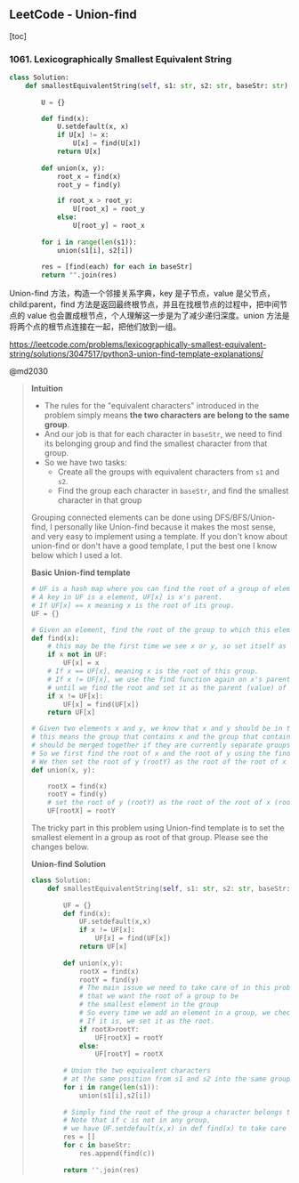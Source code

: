 ## LeetCode - Union-find

[toc]

### 1061. Lexicographically Smallest Equivalent String

```python
class Solution:
    def smallestEquivalentString(self, s1: str, s2: str, baseStr: str) -> str:
        
        U = {}

        def find(x):
            U.setdefault(x, x)
            if U[x] != x:
                U[x] = find(U[x])
            return U[x]
        
        def union(x, y):
            root_x = find(x)
            root_y = find(y)

            if root_x > root_y:
                U[root_x] = root_y
            else:
                U[root_y] = root_x
        
        for i in range(len(s1)):
            union(s1[i], s2[i])
        
        res = [find(each) for each in baseStr]
        return "".join(res)
```

Union-find 方法，构造一个邻接关系字典，key 是子节点，value 是父节点，child:parent，find 方法是返回最终根节点，并且在找根节点的过程中，把中间节点的 value 也会置成根节点，个人理解这一步是为了减少递归深度。union 方法是将两个点的根节点连接在一起，把他们放到一组。

https://leetcode.com/problems/lexicographically-smallest-equivalent-string/solutions/3047517/python3-union-find-template-explanations/

@md2030

> **Intuition**
>
> - The rules for the "equivalent characters" introduced in the problem simply means **the two characters are belong to the same group**.
> - And our job is that for each character in `baseStr`, we need to find its belonging group and find the smallest character from that group.
> - So we have two tasks:
>   - Create all the groups with equivalent characters from `s1` and `s2`.
>   - Find the group each character in `baseStr`, and find the smallest character in that group
>
> Grouping connected elements can be done using DFS/BFS/Union-find, I personally like Union-find because it makes the most sense, and very easy to implement using a template. If you don't know about union-find or don't have a good template, I put the best one I know below which I used a lot.
>
> **Basic Union-find template**
>
> ```python
> # UF is a hash map where you can find the root of a group of elements giving an element.
> # A key in UF is a element, UF[x] is x's parent.
> # If UF[x] == x meaning x is the root of its group.
> UF = {}
> 
> # Given an element, find the root of the group to which this element belongs.
> def find(x):
>     # this may be the first time we see x or y, so set itself as the root.
>     if x not in UF:
>         UF[x] = x
>     # If x == UF[x], meaning x is the root of this group.
>     # If x != UF[x], we use the find function again on x's parent UF[x] 
>     # until we find the root and set it as the parent (value) of x in UF.
>     if x != UF[x]:
>         UF[x] = find(UF[x])
>     return UF[x]
> 
> # Given two elements x and y, we know that x and y should be in the same group, 
> # this means the group that contains x and the group that contains y 
> # should be merged together if they are currently separate groups.
> # So we first find the root of x and the root of y using the find function.
> # We then set the root of y (rootY) as the root of the root of x (rootX).
> def union(x, y):
> 
>     rootX = find(x)
>     rootY = find(y)
>     # set the root of y (rootY) as the root of the root of x (rootX)
>     UF[rootX] = rootY
> ```
>
> The tricky part in this problem using Union-find template is to set the smallest element in a group as root of that group. Please see the changes below.
>
> **Union-find Solution**
>
> ```python
> class Solution:
>     def smallestEquivalentString(self, s1: str, s2: str, baseStr: str) -> str:
>         
>         UF = {}
>         def find(x):
>             UF.setdefault(x,x)
>             if x != UF[x]:
>                 UF[x] = find(UF[x])
>             return UF[x]
>         
>         def union(x,y):
>             rootX = find(x)
>             rootY = find(y)
>             # The main issue we need to take care of in this problem is
>             # that we want the root of a group to be 
>             # the smallest element in the group
>             # So every time we add an element in a group, we check if it is the smallest one,
>             # If it is, we set it as the root.
>             if rootX>rootY:
>                 UF[rootX] = rootY
>             else:
>                 UF[rootY] = rootX
>         
>         # Union the two equivalent characters
>         # at the same position from s1 and s2 into the same group.
>         for i in range(len(s1)):
>             union(s1[i],s2[i])
>         
>         # Simply find the root of the group a character belongs to
>         # Note that if c is not in any group, 
>         # we have UF.setdefault(x,x) in def find(x) to take care of it
>         res = []
>         for c in baseStr:
>             res.append(find(c))
>             
>         return ''.join(res)
> ```

